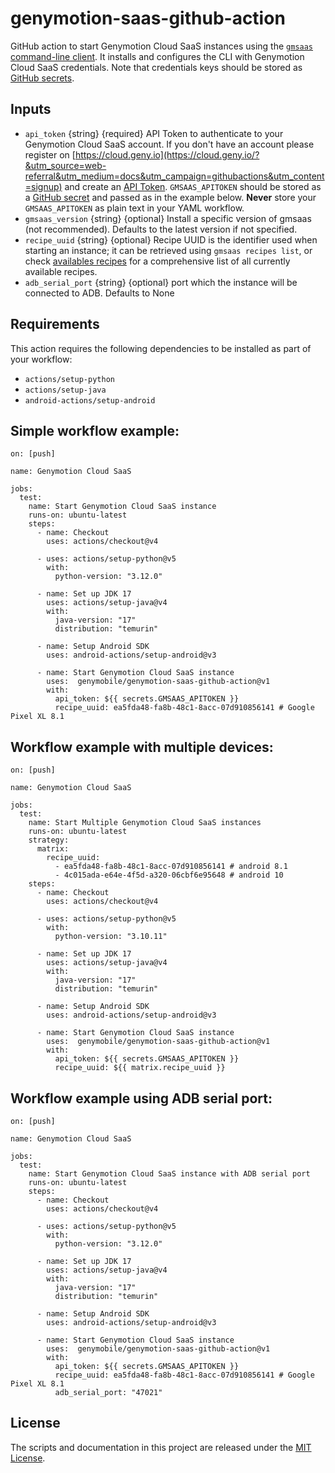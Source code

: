 # genymotion-saas-github-action

GitHub action to start Genymotion Cloud SaaS instances using the
[`gmsaas` command-line client](https://docs.genymotion.com/gmsaas/1.x/). It
installs and configures the CLI with Genymotion Cloud SaaS credentials. Note
that credentials keys should be stored as [GitHub secrets](https://docs.github.com/en/actions/reference/encrypted-secrets#creating-encrypted-secrets-for-an-organization).


## Inputs

- `api_token` {string} {required} API Token to authenticate to your Genymotion Cloud SaaS account. If you don't have an account please register on [https://cloud.geny.io](https://cloud.geny.io/?&utm_source=web-referral&utm_medium=docs&utm_campaign=githubactions&utm_content=signup) and create an [API Token](https://cloud.geny.io/api). `GMSAAS_APITOKEN` should be stored as a [GitHub secret](https://docs.github.com/en/actions/reference/encrypted-secrets#creating-encrypted-secrets-for-an-organization) and passed as in the
  example below. **Never** store your `GMSAAS_APITOKEN` as plain text in your YAML workflow.
- `gmsaas_version` {string} {optional} Install a specific version of gmsaas (not recommended). Defaults to the latest version if not specified.
- `recipe_uuid` {string} {optional} Recipe UUID is the identifier used when starting an instance; it can be retrieved using `gmsaas recipes list`,
or check [availables recipes](https://support.genymotion.com/hc/en-us/articles/360007473658-Supported-Android-devices-templates-for-Genymotion-Cloud-SaaS) for a comprehensive list of all currently available recipes.
- `adb_serial_port` {string} {optional} port which the instance will be connected to ADB. Defaults to None


## Requirements
This action requires the following dependencies to be installed as part of your workflow:
- `actions/setup-python`
- `actions/setup-java`
- `android-actions/setup-android`


## Simple workflow example:

```
on: [push]

name: Genymotion Cloud SaaS 

jobs:
  test:
    name: Start Genymotion Cloud SaaS instance
    runs-on: ubuntu-latest
    steps:
      - name: Checkout
        uses: actions/checkout@v4

      - uses: actions/setup-python@v5
        with:
          python-version: "3.12.0"

      - name: Set up JDK 17
        uses: actions/setup-java@v4
        with:
          java-version: "17"
          distribution: "temurin"

      - name: Setup Android SDK
        uses: android-actions/setup-android@v3

      - name: Start Genymotion Cloud SaaS instance
        uses:  genymobile/genymotion-saas-github-action@v1
        with:
          api_token: ${{ secrets.GMSAAS_APITOKEN }}
          recipe_uuid: ea5fda48-fa8b-48c1-8acc-07d910856141 # Google Pixel XL 8.1
```

## Workflow example with multiple devices:

```
on: [push]

name: Genymotion Cloud SaaS 

jobs:
  test:
    name: Start Multiple Genymotion Cloud SaaS instances
    runs-on: ubuntu-latest
    strategy:
      matrix:
        recipe_uuid:
          - ea5fda48-fa8b-48c1-8acc-07d910856141 # android 8.1
          - 4c015ada-e64e-4f5d-a320-06cbf6e95648 # android 10
    steps:
      - name: Checkout
        uses: actions/checkout@v4

      - uses: actions/setup-python@v5
        with:
          python-version: "3.10.11"

      - name: Set up JDK 17
        uses: actions/setup-java@v4
        with:
          java-version: "17"
          distribution: "temurin"

      - name: Setup Android SDK
        uses: android-actions/setup-android@v3

      - name: Start Genymotion Cloud SaaS instance
        uses:  genymobile/genymotion-saas-github-action@v1
        with:
          api_token: ${{ secrets.GMSAAS_APITOKEN }}
          recipe_uuid: ${{ matrix.recipe_uuid }}
```

## Workflow example using ADB serial port:

```
on: [push]

name: Genymotion Cloud SaaS 

jobs:
  test:
    name: Start Genymotion Cloud SaaS instance with ADB serial port
    runs-on: ubuntu-latest
    steps:
      - name: Checkout
        uses: actions/checkout@v4

      - uses: actions/setup-python@v5
        with:
          python-version: "3.12.0"

      - name: Set up JDK 17
        uses: actions/setup-java@v4
        with:
          java-version: "17"
          distribution: "temurin"

      - name: Setup Android SDK
        uses: android-actions/setup-android@v3

      - name: Start Genymotion Cloud SaaS instance
        uses:  genymobile/genymotion-saas-github-action@v1
        with:
          api_token: ${{ secrets.GMSAAS_APITOKEN }}
          recipe_uuid: ea5fda48-fa8b-48c1-8acc-07d910856141 # Google Pixel XL 8.1
          adb_serial_port: "47021"
```

## License

The scripts and documentation in this project are
released under the [MIT License](LICENSE).
